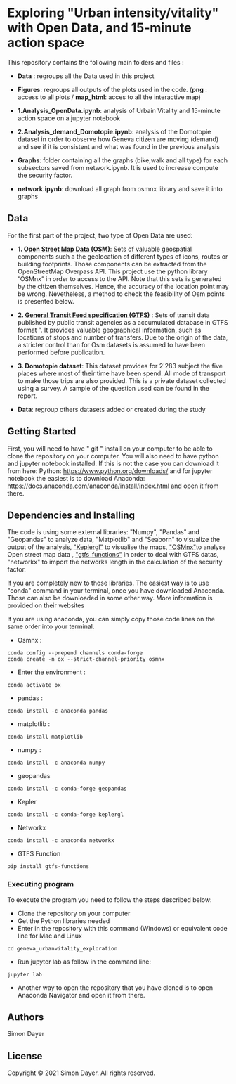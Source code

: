 # Exploring "Urban intensity/vitality" with Open Data, and 15-minute action space

This repository contains the following main folders and files :
* **Data** : regroups all the Data used in this project 

* **Figures**: regroups all outputs of the plots used in the code. (**png** : access to all plots / **map_html**: acces to all the interactive map)

* **1.Analysis_OpenData.ipynb**: analysis of Urbain Vitality and 15-minute action space on a jupyter notebook

* **2.Analysis_demand_Domotopie.ipynb**: analysis of the Domotopie dataset in order to observe how Geneva citizen are moving (demand) and see if it is consistent and what was found in the previous analysis

* **Graphs**: folder containing all the graphs (bike,walk and all type) for each subsectors saved from network.ipynb. It is used to increase compute the security factor.

* **network.ipynb**: download all graph from osmnx library and save it into graphs 

## Data
For the first part of the project, two type of Open Data are used:
* **1. [Open Street Map Data (OSM)](https://github.com/gboeing/osmnx)**: Sets of valuable geospatial components such a the geolocation of
different types of icons, routes or building footprints. Those components can be extracted from the
OpenStreetMap Overpass API. This project use the python library ”OSMnx”  in order to access to the
API. Note that this sets is generated by the citizen themselves. Hence, the accuracy of the location point
may be wrong. Nevetheless, a method to check the feasibility of Osm points is presented below.

* **2. [General Transit Feed specification (GTFS)](https://opentransportdata.swiss/en/group)** : Sets of transit data published by public transit agencies as a accumulated database in GTFS format ”. It provides valuable geographical information, such as locations of stops and number of transfers. Due to the origin of the data, a stricter control than for Osm datasets is assumed to have been performed before publication.

* **3. Domotopie dataset**: This dataset provides for 2'283 subject the five places where most of their time have
been spend. All mode of transport to make those trips are also provided. This is a private dataset collected using a survey. A sample of the question used can be found in the report.

* **Data**: regroup others datasets added or created during the study 

## Getting Started

First, you will need to have " git " install on your computer to be able to clone the repository on your computer. You will also need to have python and jupyter notebook installed. If this is not the case you can download it from here: Python: https://www.python.org/downloads/  and for jupyter notebook the easiest is to download Anaconda: https://docs.anaconda.com/anaconda/install/index.html and open it from there.

## Dependencies and Installing

The code is using some external libraries: "Numpy", "Pandas" and "Geopandas" to analyze data, "Matplotlib" and "Seaborn" to visualize the output of the analysis, ["Keplergl"](https://anaconda.org/conda-forge/keplergl) to visualise the maps, ["OSMnx"](https://github.com/gboeing/osmnx)to analyse Open street map data , ["gtfs_functions"](https://github.com/Bondify/gtfs_functions) in order to deal with GTFS datas, "networkx" to import the networks length in the calculation of the security factor.

If you are completely new to those libraries. The easiest way is to use "conda" command in your terminal, once you have downloaded Anaconda. Those can also be downloaded in some other way. More information is provided on their websites

If you are using anaconda, you can simply  copy those code lines on the same order into your terminal.

* Osmnx :
```
conda config --prepend channels conda-forge
conda create -n ox --strict-channel-priority osmnx
```
* Enter the environment  :
```
conda activate ox
```
* pandas : 
```
conda install -c anaconda pandas
```
* matplotlib :

```
conda install matplotlib
```
* numpy : 
```
conda install -c anaconda numpy
```
* geopandas
```
conda install -c conda-forge geopandas
```
* Kepler
```
conda install -c conda-forge keplergl
```

* Networkx
```
conda install -c anaconda networkx
```

* GTFS Function
```
pip install gtfs-functions
```

### Executing program

To execute the program you need to follow the steps described below:
* Clone the repository on your computer
* Get the Python libraries needed
* Enter in the repository with this command (Windows) or equivalent code line for Mac and Linux
```
cd geneva_urbanvitality_exploration
```
* Run jupyter lab as follow in the command line:
```
jupyter lab 
```

* Another way to open the repository that you have cloned is to open Anaconda Navigator and open it from there.

## Authors

Simon Dayer

## License
Copyright © 2021 Simon Dayer. All rights reserved.
